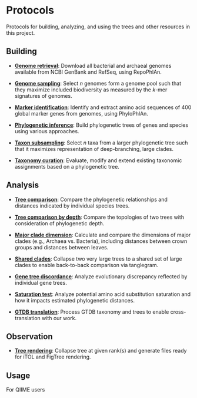 Protocols
=========

Protocols for building, analyzing, and using the trees and other resources in this project.


Building
--------

- [**Genome retrieval**](https://bitbucket.org/nsegata/repophlan): Download all bacterial and archaeal genomes available from NCBI GenBank and RefSeq, using RepoPhlAn.

- [**Genome sampling**](genomes): Select _n_ genomes form a genome pool such that they maximize included biodiversity as measured by the _k_-mer signatures of genomes.

- [**Marker identification**](https://bitbucket.org/nsegata/phylophlan/wiki/Home): Identify and extract amino acid sequences of 400 global marker genes from genomes, using PhyloPhlAn.

- [**Phylogenetic inference**](nothing): Build phylogenetic trees of genes and species using various approaches.

- [**Taxon subsampling**](taxon_subsampling): Select _n_ taxa from a larger phylogenetic tree such that it maximizes representation of deep-branching, large clades.

- [**Taxonomy curation**](taxonomy_curation): Evaluate, modify and extend existing taxonomic assignments based on a phylogenetic tree.


Analysis
--------

- [**Tree comparison**](../code/notebooks/compare_trees.ipynb): Compare the phylogenetic relationships and distances indicated by individual species trees.

- [**Tree comparison by depth**](../code/notebooks/compare_trees_by_depth.ipynb): Compare the topologies of two trees with consideration of phylogenetic depth.

- [**Major clade dimension**](../code/notebooks/major_clade_dimension.ipynb): Calculate and compare the dimensions of major clades (e.g., Archaea vs. Bacteria), including distances between crown groups and distances between leaves.

- [**Shared clades**](../code/notebooks/shared_clades.ipynb): Collapse two very large trees to a shared set of large clades to enable back-to-back comparison via tanglegram.

- [**Gene tree discordance**](gene_tree_discordance): Analyze evolutionary discrepancy reflected by individual gene trees.

- [**Saturation test**](../code/notebooks/saturation.ipynb): Analyze potential amino acid substitution saturation and how it impacts estimated phylogenetic distances.

- [**GTDB translation**](../code/notebooks/gtdb_translation.ipynb): Process GTDB taxonomy and trees to enable cross-translation with our work.


Observation
-----------

- [**Tree rendering**](tree_rendering): Collapse tree at given rank(s) and generate files ready for iTOL and FigTree rendering.


Usage
-----

For QIIME users

